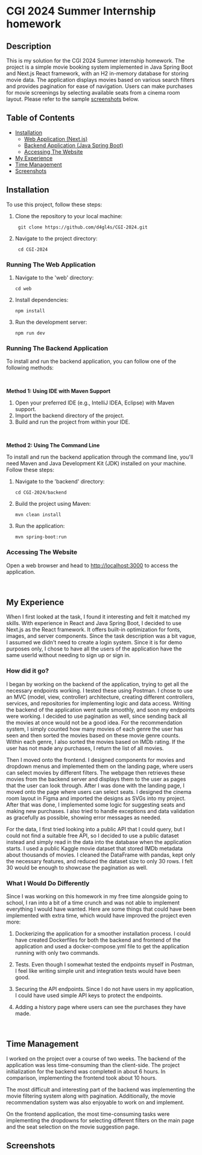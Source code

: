 # CGI 2024 Summer Internship homework

## Description

This is my solution for the CGI 2024 Summer internship homework. The project is a simple movie booking system implemented in Java Spring Boot and Next.js React framework, with an H2 in-memory database for storing movie data. The application displays movies based on various search filters and provides pagination for ease of navigation. Users can make purchases for movie screenings by selecting available seats from a cinema room layout. Please refer to the sample [screenshots](#screenshots) below.

## Table of Contents

- [Installation](#installation)
  - [Web Application (Next.js)](#running-the-web-application)
  - [Backend Application (Java Spring Boot)](#running-the-backend-application)
  - [Accessing The Website](#accessing-the-website)
- [My Experience](#my-experience)
- [Time Management](#time-management)
- [Screenshots](#screenshots)

## Installation

To use this project, follow these steps:

1. Clone the repository to your local machine:

   ```  
    git clone https://github.com/d4gl4s/CGI-2024.git
   ```

2. Navigate to the project directory:
  
   ```
    cd CGI-2024
    ```
   
### Running The Web Application

1. Navigate to the 'web' directory:
   
   ```
   cd web
   ```
   
2. Install dependencies:
   
   ```
   npm install
   ```
   
3. Run the development server:
   
   ```
   npm run dev
   ```

### Running The Backend Application

To install and run the backend application, you can follow one of the following methods:

<br/>

**Method 1: Using IDE with Maven Support**

1. Open your preferred IDE (e.g., IntelliJ IDEA, Eclipse) with Maven support.
2. Import the backend directory of the project.
3. Build and run the project from within your IDE.

<br/>

**Method 2: Using The Command Line**

To install and run the backend application through the command line, you'll need Maven and Java Development Kit (JDK) installed on your machine. Follow these steps:

1. Navigate to the 'backend' directory:
   
   ```
   cd CGI-2024/backend
   ```
   
2. Build the project using Maven:

   ```
   mvn clean install
   ```
  
3. Run the application:

   ```
   mvn spring-boot:run
   ```

### Accessing The Website

Open a web browser and head to [http://localhost:3000](http://localhost:3000) to access the application.

<br/>

## My Experience

When I first looked at the task, I found it interesting and felt it matched my skills. With experience in React and Java Spring Boot, I decided to use Next.js as the React framework. It offers built-in optimization for fonts, images, and server components. Since the task description was a bit vague, I assumed we didn't need to create a login system. Since it is for demo purposes only, I chose to have all the users of the application have the same userId without needing to sign up or sign in.

### How did it go?

I began by working on the backend of the application, trying to get all the necessary endpoints working. I tested these using Postman. I chose to use an MVC (model, view, controller) architecture, creating different controllers, services, and repositories for implementing logic and data access. Writing the backend of the application went quite smoothly, and soon my endpoints were working. I decided to use pagination as well, since sending back all the movies at once would not be a good idea. For the recommendation system, I simply counted how many movies of each genre the user has seen and then sorted the movies based on these movie genre counts. Within each genre, I also sorted the movies based on IMDb rating. If the user has not made any purchases, I return the list of all movies.

Then I moved onto the frontend. I designed components for movies and dropdown menus and implemented them on the landing page, where users can select movies by different filters. The webpage then retrieves these movies from the backend server and displays them to the user as pages that the user can look through. After I was done with the landing page, I moved onto the page where users can select seats. I designed the cinema room layout in Figma and imported the designs as SVGs into my project. After that was done, I implemented some logic for suggesting seats and making new purchases. I also tried to handle exceptions and data validation as gracefully as possible, showing error messages as needed.

For the data, I first tried looking into a public API that I could query, but I could not find a suitable free API, so I decided to use a public dataset instead and simply read in the data into the database when the application starts. I used a public Kaggle movie dataset that stored IMDb metadata about thousands of movies. I cleaned the DataFrame with pandas, kept only the necessary features, and reduced the dataset size to only 30 rows. I felt 30 would be enough to showcase the pagination as well.

### What I Would Do Differently

Since I was working on this homework in my free time alongside going to school, I ran into a bit of a time crunch and was not able to implement everything I would have wanted. Here are some things that could have been implemented with extra time, which would have improved the project even more:

1. Dockerizing the application for a smoother installation process. I could have created Dockerfiles for both the backend and frontend of the application and used a docker-compose.yml file to get the application running with only two commands.

2. Tests. Even though I somewhat tested the endpoints myself in Postman, I feel like writing simple unit and integration tests would have been good.

3. Securing the API endpoints. Since I do not have users in my application, I could have used simple API keys to protect the endpoints.

4. Adding a history page where users can see the purchases they have made.

<br/>

## Time Management

I worked on the project over a course of two weeks. The backend of the application was less time-consuming than the client-side. The project initialization for the backend was completed in about 6 hours. In comparison, implementing the frontend took about 10 hours.

The most difficult and interesting part of the backend was implementing the movie filtering system along with pagination. Additionally, the movie recommendation system was also enjoyable to work on and implement.

On the frontend application, the most time-consuming tasks were implementing the dropdowns for selecting different filters on the main page and the seat selection on the movie suggestion page.

## Screenshots

